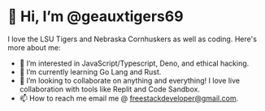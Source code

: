  # 👋 Hi, I’m @geauxtigers69

I love the LSU Tigers and Nebraska Cornhuskers as well as coding. Here's more about me:

- 👀 I’m interested in JavaScript/Typescript, Deno, and ethical hacking.
- 🌱 I’m currently learning Go Lang and Rust.
- 💞️ I’m looking to collaborate on anything and everything! I love live collaboration with tools like Replit and Code Sandbox.
- 📫 How to reach me email me @ freestackdeveloper@gmail.com.
